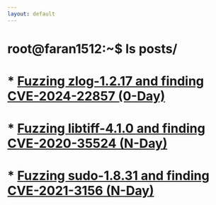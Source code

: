 ```yaml
---
layout: default
---
```


# root@faran1512:~$ ls posts/

# * [Fuzzing zlog-1.2.17 and finding CVE-2024-22857 (0-Day)](https://www.ebryx.com/blogs/fuzzing-zlog-v1-2-17-with-afl)
# * [Fuzzing libtiff-4.1.0 and finding CVE-2020-35524 (N-Day)](./CVE-2020-35524_Recreate.md)
# * [Fuzzing sudo-1.8.31 and finding CVE-2021-3156 (N-Day)](./CVE-2021-3156_Recreate.md)